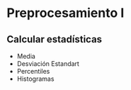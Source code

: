 # Preprocesamiento I

## Calcular estadísticas
* Media
* Desviación Estandart
* Percentiles
* Histogramas

